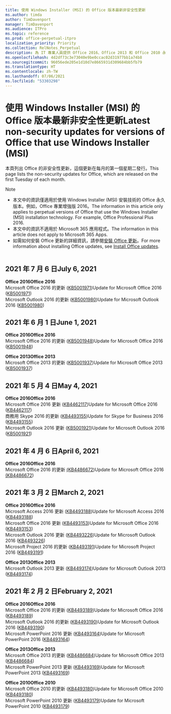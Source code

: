 ```yaml
---
title: 使用 Windows Installer (MSI) 的 Office 版本最新非安全性更新
ms.author: timda
author: TimDavenport
manager: TimDavenport
ms.audience: ITPro
ms.topic: reference
ms.prod: office-perpetual-itpro
localization_priority: Priority
ms.collection: RelNotes_Perpetual
description: 為 IT 專業人員提供 Office 2016、Office 2013 和 Office 2010 永久版本的最新非安全性更新資訊連結
ms.openlocfilehash: 4d2df73c3e73040e9be0ccac02d31977bb1a74b8
ms.sourcegitcommit: 96056ede205e1d10d7e8665931d309684bb5fb79
ms.translationtype: HT
ms.contentlocale: zh-TW
ms.lasthandoff: 07/06/2021
ms.locfileid: "53303298"
---
```

# <a name="latest-non-security-updates-for-versions-of-office-that-use-windows-installer-msi"></a><span data-ttu-id="d3bc0-103">使用 Windows Installer (MSI) 的 Office 版本最新非安全性更新</span><span class="sxs-lookup"><span data-stu-id="d3bc0-103">Latest non-security updates for versions of Office that use Windows Installer (MSI)</span></span>

<span data-ttu-id="d3bc0-104">本頁列出 Office 的非安全性更新，這個更新在每月的第一個星期二發行。</span><span class="sxs-lookup"><span data-stu-id="d3bc0-104">This page lists the non-security updates for Office, which are released on the first Tuesday of each month.</span></span>

> [!NOTE]
> - <span data-ttu-id="d3bc0-p101">本文中的資訊僅適用於使用 Windows Installer (MSI) 安裝技術的 Office 永久版本。例如，Office 專業增強版 2016。</span><span class="sxs-lookup"><span data-stu-id="d3bc0-p101">The information in this article only applies to perpetual versions of Office that use the Windows Installer (MSI) installation technology. For example, Office Professional Plus 2016.</span></span>
> - <span data-ttu-id="d3bc0-107">本文中的資訊不適用於 Microsoft 365 應用程式。</span><span class="sxs-lookup"><span data-stu-id="d3bc0-107">The information in this article does not apply to Microsoft 365 Apps.</span></span>
> - <span data-ttu-id="d3bc0-108">如需如何安裝 Office 更新的詳細資訊，請參閱[安裝 Office 更新](https://support.office.com/article/2ab296f3-7f03-43a2-8e50-46de917611c5)。</span><span class="sxs-lookup"><span data-stu-id="d3bc0-108">For more information about installing Office updates, see [Install Office updates](https://support.office.com/article/2ab296f3-7f03-43a2-8e50-46de917611c5).</span></span>
<br/><br/>

## <a name="july-6-2021"></a><span data-ttu-id="d3bc0-109">2021 年 7 月 6 日</span><span class="sxs-lookup"><span data-stu-id="d3bc0-109">July 6, 2021</span></span>
<span data-ttu-id="d3bc0-110">**Office 2016**</span><span class="sxs-lookup"><span data-stu-id="d3bc0-110">**Office 2016**</span></span><br/>
<span data-ttu-id="d3bc0-111">Microsoft Office 2016 的更新 ([KB5001971](https://support.microsoft.com/help/5001971))</span><span class="sxs-lookup"><span data-stu-id="d3bc0-111">Update for Microsoft Office 2016 ([KB5001971](https://support.microsoft.com/help/5001971))</span></span> </br>
<span data-ttu-id="d3bc0-112">Microsoft Outlook 2016 的更新 ([KB5001980](https://support.microsoft.com/help/5001980))</span><span class="sxs-lookup"><span data-stu-id="d3bc0-112">Update for Microsoft Outlook 2016 ([KB5001980](https://support.microsoft.com/help/5001980))</span></span> </br>

## <a name="june-1-2021"></a><span data-ttu-id="d3bc0-113">2021 年 6 月 1 日</span><span class="sxs-lookup"><span data-stu-id="d3bc0-113">June 1, 2021</span></span>
<span data-ttu-id="d3bc0-114">**Office 2016**</span><span class="sxs-lookup"><span data-stu-id="d3bc0-114">**Office 2016**</span></span><br/>
<span data-ttu-id="d3bc0-115">Microsoft Office 2016 的更新 ([KB5001948](https://support.microsoft.com/help/5001948))</span><span class="sxs-lookup"><span data-stu-id="d3bc0-115">Update for Microsoft Office 2016 ([KB5001948](https://support.microsoft.com/help/5001948))</span></span> </br> 

<span data-ttu-id="d3bc0-116">**Office 2013**</span><span class="sxs-lookup"><span data-stu-id="d3bc0-116">**Office 2013**</span></span><br/>
<span data-ttu-id="d3bc0-117">Microsoft Office 2013 的更新 ([KB5001937](https://support.microsoft.com/help/5001937))</span><span class="sxs-lookup"><span data-stu-id="d3bc0-117">Update for Microsoft Office 2013 ([KB5001937](https://support.microsoft.com/help/5001937))</span></span> </br> 

## <a name="may-4-2021"></a><span data-ttu-id="d3bc0-118">2021 年 5 月 4 日</span><span class="sxs-lookup"><span data-stu-id="d3bc0-118">May 4, 2021</span></span>
<span data-ttu-id="d3bc0-119">**Office 2016**</span><span class="sxs-lookup"><span data-stu-id="d3bc0-119">**Office 2016**</span></span><br/>
<span data-ttu-id="d3bc0-120">Microsoft Office 2016 更新 ([KB4462117](https://support.microsoft.com/help/4462117))</span><span class="sxs-lookup"><span data-stu-id="d3bc0-120">Update for Microsoft Office 2016 ([KB4462117](https://support.microsoft.com/help/4462117))</span></span> </br> <span data-ttu-id="d3bc0-121">商務用 Skype 2016 的更新 ([KB4493155](https://support.microsoft.com/help/4493155))</span><span class="sxs-lookup"><span data-stu-id="d3bc0-121">Update for Skype for Business 2016 ([KB4493155](https://support.microsoft.com/help/4493155))</span></span> </br> <span data-ttu-id="d3bc0-122">Microsoft Outlook 2016 更新 ([KB5001921](https://support.microsoft.com/help/5001921))</span><span class="sxs-lookup"><span data-stu-id="d3bc0-122">Update for Microsoft Outlook 2016 ([KB5001921](https://support.microsoft.com/help/5001921))</span></span> </br> 

## <a name="april-6-2021"></a><span data-ttu-id="d3bc0-123">2021 年 4 月 6 日</span><span class="sxs-lookup"><span data-stu-id="d3bc0-123">April 6, 2021</span></span>
<span data-ttu-id="d3bc0-124">**Office 2016**</span><span class="sxs-lookup"><span data-stu-id="d3bc0-124">**Office 2016**</span></span><br/>
<span data-ttu-id="d3bc0-125">Microsoft Office 2016 的更新 [(KB4486672](https://support.microsoft.com/help/4486672))</span><span class="sxs-lookup"><span data-stu-id="d3bc0-125">Update for Microsoft Office 2016 [(KB4486672](https://support.microsoft.com/help/4486672))</span></span> </br> 

## <a name="march-2-2021"></a><span data-ttu-id="d3bc0-126">2021 年 3 月 2 日</span><span class="sxs-lookup"><span data-stu-id="d3bc0-126">March 2, 2021</span></span>
<span data-ttu-id="d3bc0-127">**Office 2016**</span><span class="sxs-lookup"><span data-stu-id="d3bc0-127">**Office 2016**</span></span><br/>
<span data-ttu-id="d3bc0-128">Microsoft Access 2016 更新 ([KB4493188](https://support.microsoft.com/help/4493188))</span><span class="sxs-lookup"><span data-stu-id="d3bc0-128">Update for Microsoft Access 2016 ([KB4493188](https://support.microsoft.com/help/4493188))</span></span> </br> <span data-ttu-id="d3bc0-129">Microsoft Office 2016 更新 ([KB4493153](https://support.microsoft.com/help/4493153))</span><span class="sxs-lookup"><span data-stu-id="d3bc0-129">Update for Microsoft Office 2016 ([KB4493153](https://support.microsoft.com/help/4493153))</span></span> </br> <span data-ttu-id="d3bc0-130">Microsoft Outlook 2016 更新 ([KB4493226](https://support.microsoft.com/help/4493226))</span><span class="sxs-lookup"><span data-stu-id="d3bc0-130">Update for Microsoft Outlook 2016 ([KB4493226](https://support.microsoft.com/help/4493226))</span></span> </br> <span data-ttu-id="d3bc0-131">Microsoft Project 2016 的更新 ([KB4493191](https://support.microsoft.com/help/4493191))</span><span class="sxs-lookup"><span data-stu-id="d3bc0-131">Update for Microsoft Project 2016 ([KB4493191](https://support.microsoft.com/help/4493191))</span></span> </br> 


<span data-ttu-id="d3bc0-132">**Office 2013**</span><span class="sxs-lookup"><span data-stu-id="d3bc0-132">**Office 2013**</span></span><br/>
<span data-ttu-id="d3bc0-133">Microsoft Outlook 2013 更新 ([KB4493174](https://support.microsoft.com/help/4493174))</span><span class="sxs-lookup"><span data-stu-id="d3bc0-133">Update for Microsoft Outlook 2013 ([KB4493174](https://support.microsoft.com/help/4493174))</span></span> </br> 


## <a name="february-2-2021"></a><span data-ttu-id="d3bc0-134">2021 年 2 月 2 日</span><span class="sxs-lookup"><span data-stu-id="d3bc0-134">February 2, 2021</span></span>
<span data-ttu-id="d3bc0-135">**Office 2016**</span><span class="sxs-lookup"><span data-stu-id="d3bc0-135">**Office 2016**</span></span><br/>
<span data-ttu-id="d3bc0-136">Microsoft Office 2016 的更新 ([KB4493189](https://support.microsoft.com/help/4493189))</span><span class="sxs-lookup"><span data-stu-id="d3bc0-136">Update for Microsoft Office 2016 ([KB4493189](https://support.microsoft.com/help/4493189))</span></span> </br> <span data-ttu-id="d3bc0-137">Microsoft Outlook 2016 的更新 ([KB4493190](https://support.microsoft.com/help/4493190))</span><span class="sxs-lookup"><span data-stu-id="d3bc0-137">Update for Microsoft Outlook 2016 ([KB4493190](https://support.microsoft.com/help/4493190))</span></span> </br> <span data-ttu-id="d3bc0-138">Microsoft PowerPoint 2016 更新 ([KB4493164](https://support.microsoft.com/help/4493164))</span><span class="sxs-lookup"><span data-stu-id="d3bc0-138">Update for Microsoft PowerPoint 2016 ([KB4493164](https://support.microsoft.com/help/4493164))</span></span> </br> 

<span data-ttu-id="d3bc0-139">**Office 2013**</span><span class="sxs-lookup"><span data-stu-id="d3bc0-139">**Office 2013**</span></span><br/>
<span data-ttu-id="d3bc0-140">Microsoft Office 2013 的更新 ([KB4486684](https://support.microsoft.com/help/4486684))</span><span class="sxs-lookup"><span data-stu-id="d3bc0-140">Update for Microsoft Office 2013 ([KB4486684](https://support.microsoft.com/help/4486684))</span></span> </br>
<span data-ttu-id="d3bc0-141">Microsoft PowerPoint 2013 更新 ([KB4493169](https://support.microsoft.com/help/4493169))</span><span class="sxs-lookup"><span data-stu-id="d3bc0-141">Update for Microsoft PowerPoint 2013 ([KB4493169](https://support.microsoft.com/help/4493169))</span></span> </br>

<span data-ttu-id="d3bc0-142">**Office 2010**</span><span class="sxs-lookup"><span data-stu-id="d3bc0-142">**Office 2010**</span></span><br/>
<span data-ttu-id="d3bc0-143">Microsoft Office 2010 的更新 ([KB4493180](https://support.microsoft.com/help/4493180))</span><span class="sxs-lookup"><span data-stu-id="d3bc0-143">Update for Microsoft Office 2010 ([KB4493180](https://support.microsoft.com/help/4493180))</span></span> </br>
<span data-ttu-id="d3bc0-144">Microsoft PowerPoint 2010 更新 ([KB4493179](https://support.microsoft.com/help/4493179))</span><span class="sxs-lookup"><span data-stu-id="d3bc0-144">Update for Microsoft PowerPoint 2010 ([KB4493179](https://support.microsoft.com/help/4493179))</span></span></br>


</br>